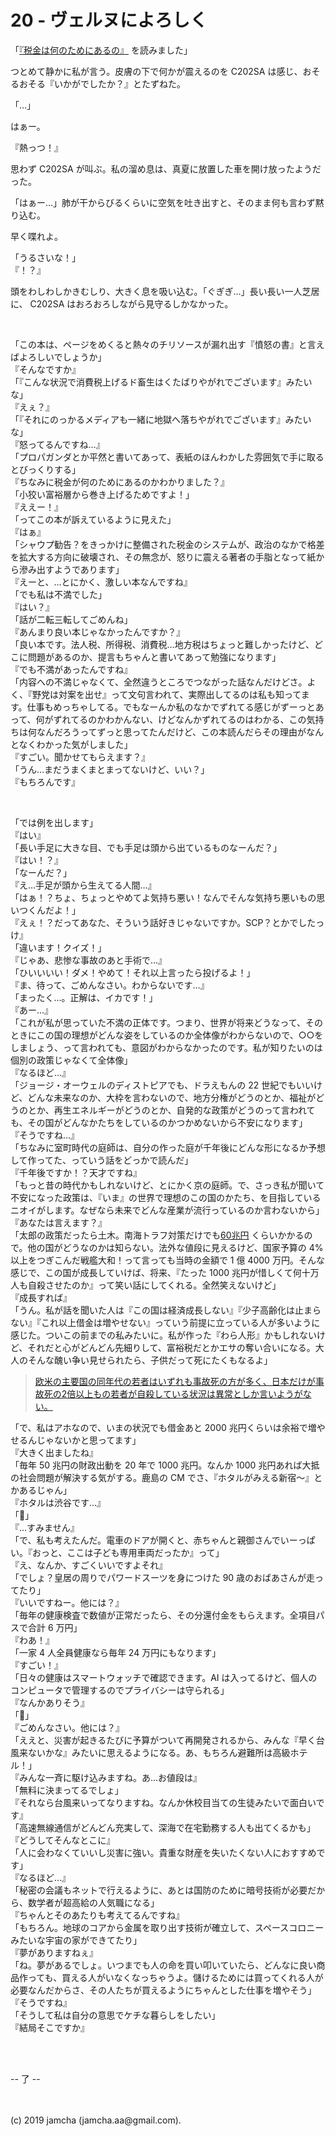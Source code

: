

# 20 - ヴェルヌによろしく

「[『税金は何のためにあるの』](https://www.jichiken.jp/book/9784880376943/) を読みました」  

つとめて静かに私が言う。皮膚の下で何かが震えるのを C202SA は感じ、おそるおそる『いかがでしたか？』とたずねた。

「…」

はぁー。

『熱っつ！』

思わず C202SA が叫ぶ。私の溜め息は、真夏に放置した車を開け放ったようだった。

「はぁー…」肺が干からびるくらいに空気を吐き出すと、そのまま何も言わず黙り込む。

早く喋れよ。

「うるさいな！」  
『！？』

頭をわしわしかきむしり、大きく息を吸い込む。「ぐぎぎ…」長い長い一人芝居に、 C202SA はおろおろしながら見守るしかなかった。

<br>

「この本は、ページをめくると熱々のチリソースが漏れ出す『憤怒の書』と言えばよろしいでしょうか」  
『そんなですか』  
「『こんな状況で消費税上げるド畜生はくたばりやがれでございます』みたいな」  
『えぇ？』  
「『それにのっかるメディアも一緒に地獄へ落ちやがれでございます』みたいな」  
『怒ってるんですね…』  
「プロパガンダとか平然と書いてあって、表紙のほんわかした雰囲気で手に取るとびっくりする」  
『ちなみに税金が何のためにあるのかわかりました？』  
「小狡い富裕層から巻き上げるためですよ！」  
『ええー！』  
「ってこの本が訴えているように見えた」  
『はぁ』  
「シャウプ勧告？をきっかけに整備された税金のシステムが、政治のなかで格差を拡大する方向に破壊され、その無念が、怒りに震える著者の手脂となって紙から滲み出すようであります」  
『えーと、…とにかく、激しい本なんですね』  
「でも私は不満でした」  
『はい？』  
「話が二転三転してごめんね」  
『あんまり良い本じゃなかったんですか？』  
「良い本です。法人税、所得税、消費税…地方税はちょっと難しかったけど、どこに問題があるのか、提言もちゃんと書いてあって勉強になります」  
『でも不満があったんですね』  
「内容への不満じゃなくて、全然違うところでつながった話なんだけどさ。よく、『野党は対案を出せ』って文句言われて、実際出してるのは私も知ってます。仕事もめっちゃしてる。でもなーんか私のなかでずれてる感じがずーっとあって、何がずれてるのかわかんない、けどなんかずれてるのはわかる、この気持ちは何なんだろうってずっと思ってたんだけど、この本読んだらその理由がなんとなくわかった気がしました」  
『すごい。聞かせてもらえます？』  
「うん…まだうまくまとまってないけど、いい？」  
『もちろんです』

<br>

「では例を出します」  
『はい』  
「長い手足に大きな目、でも手足は頭から出ているものなーんだ？」  
『はい！？』  
「なーんだ？」  
『え…手足が頭から生えてる人間…』  
「はぁ！？ちょ、ちょっとやめてよ気持ち悪い！なんでそんな気持ち悪いもの思いつくんだよ！」  
『えぇ！？だってあなた、そういう話好きじゃないですか。SCP？とかでしたっけ』  
「違います！クイズ！」  
『じゃあ、悲惨な事故のあと手術で…』  
「ひいいいい！ダメ！やめて！それ以上言ったら投げるよ！」  
『ま、待って、ごめんなさい。わからないです…』  
「まったく…。正解は、イカです！」  
『あー…』  
「これが私が思っていた不満の正体です。つまり、世界が将来どうなって、そのときにこの国の理想がどんな姿をしているのか全体像がわからないので、○○をしましょう、って言われても、意図がわからなかったのです。私が知りたいのは個別の政策じゃなくて全体像」  
『なるほど…』  
「ジョージ・オーウェルのディストピアでも、ドラえもんの 22 世紀でもいいけど、どんな未来なのか、大枠を言わないので、地方分権がどうのとか、福祉がどうのとか、再生エネルギーがどうのとか、自発的な政策がどうのって言われても、その国がどんなかたちをしているのかつかめないから不安になります」  
『そうですね…』  
「ちなみに室町時代の庭師は、自分の作った庭が千年後にどんな形になるか予想して作ってた、っていう話をどっかで読んだ」  
『千年後ですか！？天才ですね』  
「もっと昔の時代かもしれないけど、とにかく京の庭師。で、さっき私が聞いて不安になった政策は、『いま』の世界で理想のこの国のかたち、を目指しているニオイがします。なぜなら未来でどんな産業が流行っているのか言わないから」  
『あなたは言えます？』  
「太郎の政策だったら土木。南海トラフ対策だけでも[60兆円](https://www.sankeibiz.jp/econome/news/180709/ecc1807090640001-n2.htm) くらいかかるので。他の国がどうなのかは知らない。法外な値段に見えるけど、国家予算の 4% 以上をつぎこんだ戦艦大和！って言っても当時の金額で 1 億 4000 万円。そんな感じで、この国が成長していけば、将来、『たった 1000 兆円が惜しくて何十万人も自殺させたのか』って笑い話にしてくれる。全然笑えないけど」  
『成長すれば』  
「うん。私が話を聞いた人は『この国は経済成長しない』『少子高齢化は止まらない』『これ以上借金は増やせない』っていう前提に立っている人が多いように感じた。ついこの前までの私みたいに。私が作った『わら人形』かもしれないけど、それだと心がどんどん先細りして、富裕税だとかエサの奪い合いになる。大人のそんな醜い争い見せられたら、子供だって死にたくもなるよ」

> [欧米の主要国の同年代の若者はいずれも事故死の方が多く、日本だけが事故死の2倍以上もの若者が自殺している状況は異常としか言いようがない。](https://business.nikkei.com/atcl/seminar/19/00118/00037/?P=3&mds)

「で、私はアホなので、いまの状況でも借金あと 2000 兆円くらいは余裕で増やせるんじゃないかと思ってます」  
『大きく出ましたね』  
「毎年 50 兆円の財政出動を 20 年で 1000 兆円。なんか 1000 兆円あれば大抵の社会問題が解決する気がする。鹿島の CM でさ、『ホタルがみえる新宿〜』とかあるじゃん」  
『ホタルは渋谷です…』  
「😤」  
『…すみません』  
「で、私も考えたんだ。電車のドアが開くと、赤ちゃんと親御さんでいーっぱい。『おっと、ここは子ども専用車両だったか』って」  
『え、なんか、すごくいいですよそれ』  
「でしょ？皇居の周りでパワードスーツを身につけた 90 歳のおばあさんが走ってたり」  
『いいですねー。他には？』  
「毎年の健康検査で数値が正常だったら、その分還付金をもらえます。全項目パスで合計 6 万円」  
『わあ！』  
「一家 4 人全員健康なら毎年 24 万円にもなります」  
『すごい！』  
「日々の健康はスマートウォッチで確認できます。AI は入ってるけど、個人のコンピュータで管理するのでプライバシーは守られる」  
『なんかありそう』  
「👹」  
『ごめんなさい。他には？』  
「ええと、災害が起きるたびに予算がついて再開発されるから、みんな『早く台風来ないかな』みたいに思えるようになる。あ、もちろん避難所は高級ホテル！」  
『みんな一斉に駆け込みますね。あ…お値段は』  
「無料に決まってるでしょ」  
『それなら台風来いってなりますね。なんか休校目当ての生徒みたいで面白いです』  
「高速無線通信がどんどん充実して、深海で在宅勤務する人も出てくるかも」  
『どうしてそんなとこに』  
「人に会わなくていいし災害に強い。貴重な財産を失いたくない人におすすめです」  
『なるほど…』  
「秘密の会議もネットで行えるように、あとは国防のために暗号技術が必要だから、数学者が超高給の人気職になる」  
『ちゃんとそのあたりも考えてるんですね』  
「もちろん。地球のコアから金属を取り出す技術が確立して、スペースコロニーみたいな宇宙の家ができてたり」  
『夢がありますねぇ』  
「ね。夢があるでしょ。いつまでも人の命を買い叩いていたら、どんなに良い商品作っても、買える人がいなくなっちゃうよ。儲けるためには買ってくれる人が必要なんだからさ、その人たちが買えるようにちゃんとした仕事を増やそう」  
『そうですね』  
「そうして私は自分の意思でケチな暮らしをしたい」  
『結局そこですか』

<br>
<br>

-- 了 --

<br>
<br>
(c) 2019 jamcha (jamcha.aa@gmail.com).

